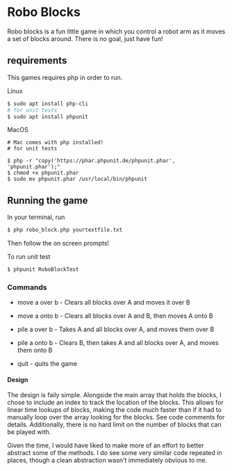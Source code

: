 # Robo Blocks

Robo blocks is a fun little game in which you control a robot arm as it moves a set of blocks around. There is no goal, just have fun!

## requirements
This games requires php in order to run.

Linux
```bash
$ sudo apt install php-cli
# for unit tests
$ sudo apt install phpunit
```

MacOS
```
# Mac comes with php installed!
# for unit tests

$ php -r "copy('https://phar.phpunit.de/phpunit.phar', 'phpunit.phar');"
$ chmod +x phpunit.phar
$ sudo mv phpunit.phar /usr/local/bin/phpunit
```

## Running the game

In your terminal, run 
```bash
$ php robo_block.php yourtextfile.txt
```
Then follow the on screen prompts!

To run unit test
```bash
$ phpunit RoboBlockTest
```

### Commands

* move a over b - Clears all blocks over A and moves it over B

* move a onto b - Clears all blocks over A and B, then moves A onto B

* pile a over b - Takes A and all blocks over A, and moves them over B

* pile a onto b - Clears B, then takes A and all blocks over A, and moves them onto B

* quit - quits the game


#### Design
The design is faily simple. Alongside the main array that holds the blocks, I chose to include an index to track the location of the blocks. This allows for linear time lookups of blocks, making the code much faster than if it had to manually loop over the array looking for the blocks. See code comments for details. Additionally, there is no hard limit on the number of blocks that can be
played with.

Given the time, I would have liked to make more of an effort to better abstract some of the methods. I do see some very similar code repeated in places, though a clean abstraction wasn't immediately obvious to me. 